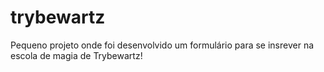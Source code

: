 # trybewartz

Pequeno projeto onde foi desenvolvido um formulário para se insrever na escola de magia de Trybewartz!
